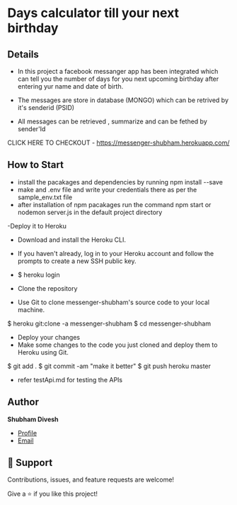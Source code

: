 # Days calculator till your next birthday

## Details

- In this project a facebook messanger app has been integrated which can tell you the number of days for you next upcoming birthday after entering yur name and date of birth. 

- The messages are store in database (MONGO) which can be retrived by it's senderid (PSID)
- All messages can be retrieved , summarize and can be fethed by sender'Id

CLICK HERE TO CHECKOUT - https://messenger-shubham.herokuapp.com/

## How to Start

- install the pacakages and dependencies by running npm install --save
- make and .env file and write your credentials there as per the sample_env.txt file
- after installation of npm pacakages run the command npm start or nodemon server.js in the default project directory

-Deploy it to Heroku 
- Download and install the Heroku CLI.

-   If you haven't already, log in to your Heroku account and follow the prompts to create a new SSH public key.

-   $ heroku login
-   Clone the repository
-   Use Git to clone messenger-shubham's source code to your local machine.

$ heroku git:clone -a messenger-shubham 
$ cd messenger-shubham

-   Deploy your changes
-   Make some changes to the code you just cloned and deploy them to Heroku using Git.

$ git add .
$ git commit -am "make it better"
$ git push heroku master

- refer testApi.md for testing the APIs

## Author

**Shubham Divesh**

- [Profile](https://github.com/diveshshubham "Shubham Divesh")
- [Email](mailto:divesh.shubham@gmail.com?subject=Hi "Hi!")


## 🤝 Support

Contributions, issues, and feature requests are welcome!

Give a ⭐️ if you like this project!
